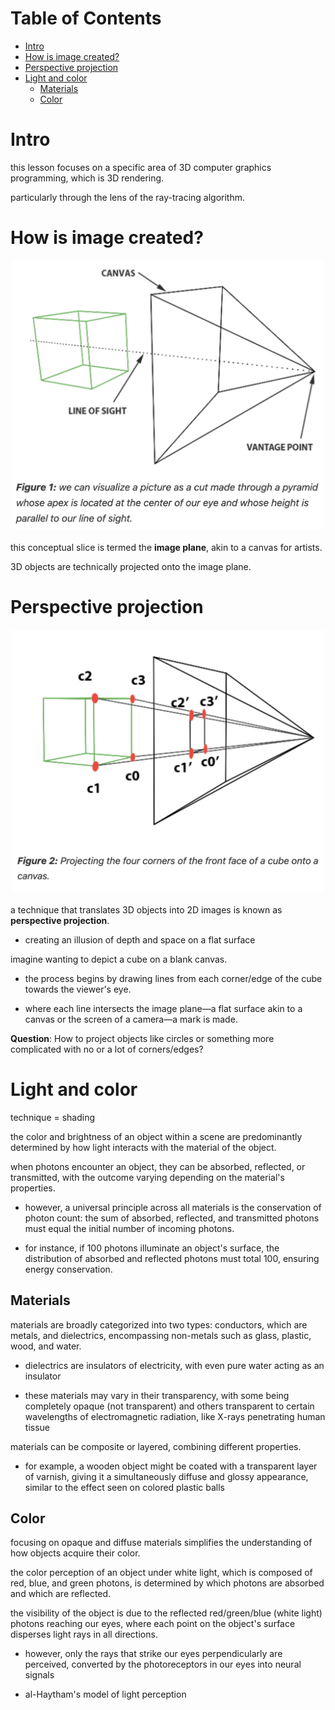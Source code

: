 # Table of Contents

- [Intro](#intro)
- [How is image created?](#how-is-image-created)
- [Perspective projection](#perspective-projection)
- [Light and color](#light-and-color)
  - [Materials](#materials)
  - [Color](#color)

# Intro

this lesson focuses on a specific area of 3D computer graphics programming, which is 3D rendering.

particularly through the lens of the ray-tracing algorithm.

# How is image created?

<img src="../media/visualize-picture.png" alt="drawing" width="500px" style="display: block; margin-left: auto; margin-right: auto; margin-top: 20px; margin-bottom: 20px;" />

this conceptual slice is termed the **image plane**, akin to a canvas for artists.

3D objects are technically projected onto the image plane.

# Perspective projection

<img src="../media/project-object.png" alt="drawing" width="500px" style="display: block; margin-left: auto; margin-right: auto; margin-top: 20px; margin-bottom: 20px;" />

a technique that translates 3D objects into 2D images is known as **perspective projection**.

- creating an illusion of depth and space on a flat surface

imagine wanting to depict a cube on a blank canvas.

- the process begins by drawing lines from each corner/edge of the cube towards the viewer's eye.

- where each line intersects the image plane—a flat surface akin to a canvas or the screen of a camera—a mark is made.

**Question**: How to project objects like circles or something more complicated with no or a lot of corners/edges?

# Light and color

technique = shading

the color and brightness of an object within a scene are predominantly determined by how light interacts with the material of the object.

when photons encounter an object, they can be absorbed, reflected, or transmitted, with the outcome varying depending on the material's properties.

- however, a universal principle across all materials is the conservation of photon count: the sum of absorbed, reflected, and transmitted photons must equal the initial number of incoming photons.

- for instance, if 100 photons illuminate an object's surface, the distribution of absorbed and reflected photons must total 100, ensuring energy conservation.

## Materials

materials are broadly categorized into two types: conductors, which are metals, and dielectrics, encompassing non-metals such as glass, plastic, wood, and water.

- dielectrics are insulators of electricity, with even pure water acting as an insulator

- these materials may vary in their transparency, with some being completely opaque (not transparent) and others transparent to certain wavelengths of electromagnetic radiation, like X-rays penetrating human tissue

materials can be composite or layered, combining different properties.

- for example, a wooden object might be coated with a transparent layer of varnish, giving it a simultaneously diffuse and glossy appearance, similar to the effect seen on colored plastic balls

## Color

focusing on opaque and diffuse materials simplifies the understanding of how objects acquire their color.

the color perception of an object under white light, which is composed of red, blue, and green photons, is determined by which photons are absorbed and which are reflected.

the visibility of the object is due to the reflected red/green/blue (white light) photons reaching our eyes, where each point on the object's surface disperses light rays in all directions.

- however, only the rays that strike our eyes perpendicularly are perceived, converted by the photoreceptors in our eyes into neural signals

- al-Haytham's model of light perception
